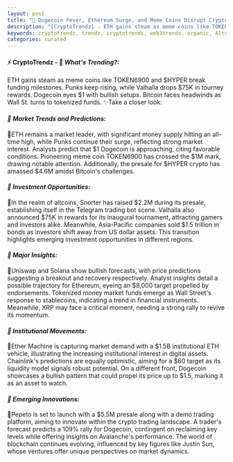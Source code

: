 ```yaml
---
layout: post
title: "🌌 Dogecoin Fever, Ethereum Surge, and Meme Coins Disrupt Crypto Landscape"
description: "[CryptoTrendz] - ETH gains steam as meme coins like TOKEN6900 and $HYPER break funding milestones. Punks keep rising, while Valhalla drops $75K in tourney rewards. Dogecoin eyes $1 with bullish setups. Bitcoin faces headwinds as Wall St. turns to tokenized funds."
keywords: cryptotrendz, trendz, cryptotrends, web3trends, organic, Altcoin, Trading, Dogecoin, Analyst, stablecoins, Avalanche, Trump, Investors, market, ETH, Crypto
categories: curated
---
```


#### ⚡ CryptoTrendz - 📌 *What's Trending?:*

ETH gains steam as meme coins like TOKEN6900 and $HYPER break funding milestones. Punks keep rising, while Valhalla drops $75K in tourney rewards. Dogecoin eyes $1 with bullish setups. Bitcoin faces headwinds as Wall St. turns to tokenized funds. ✨Take a closer look:


#### *🔖  Market Trends and Predictions:*  

🔹ETH remains a market leader, with significant money supply hitting an all-time high, while Punks continue their surge, reflecting strong market interest. Analysts predict that $1 Dogecoin is approaching, citing favorable conditions. Pioneering meme coin TOKEN6900 has crossed the $1M mark, drawing notable attention. Additionally, the presale for $HYPER crypto has amassed $4.6M amidst Bitcoin's challenges.

#### *🔖  Investment Opportunities:*  

🔹In the realm of altcoins, Snorter has raised $2.2M during its presale, establishing itself in the Telegram trading bot scene. Valhalla also announced $75K in rewards for its inaugural tournament, attracting gamers and investors alike. Meanwhile, Asia-Pacific companies sold $1.5 trillion in bonds as investors shift away from US dollar assets. This transition highlights emerging investment opportunities in different regions.

#### *🔖  Major Insights:*  

🔹Uniswap and Solana show bullish forecasts, with price predictions suggesting a breakout and recovery respectively. Analyst insights detail a possible trajectory for Ethereum, eyeing an $8,000 target propelled by endorsements. Tokenized money market funds emerge as Wall Street's response to stablecoins, indicating a trend in financial instruments. Meanwhile, XRP may face a critical moment, needing a strong rally to revive its momentum.

#### *🔖  Institutional Movements:*  

🔹Ether Machine is capturing market demand with a $1.5B institutional ETH vehicle, illustrating the increasing institutional interest in digital assets. Chainlink's predictions are equally optimistic, aiming for a $60 target as its liquidity model signals robust potential. On a different front, Dogecoin showcases a bullish pattern that could propel its price up to $1.5, marking it as an asset to watch.

#### *🔖  Emerging Innovations:*  

🔹Pepeto is set to launch with a $5.5M presale along with a demo trading platform, aiming to innovate within the crypto trading landscape. A trader's forecast predicts a 109% rally for Dogecoin, contingent on reclaiming key levels while offering insights on Avalanche's performance. The world of blockchain continues evolving, influenced by key figures like Justin Sun, whose ventures offer unique perspectives on market dynamics.